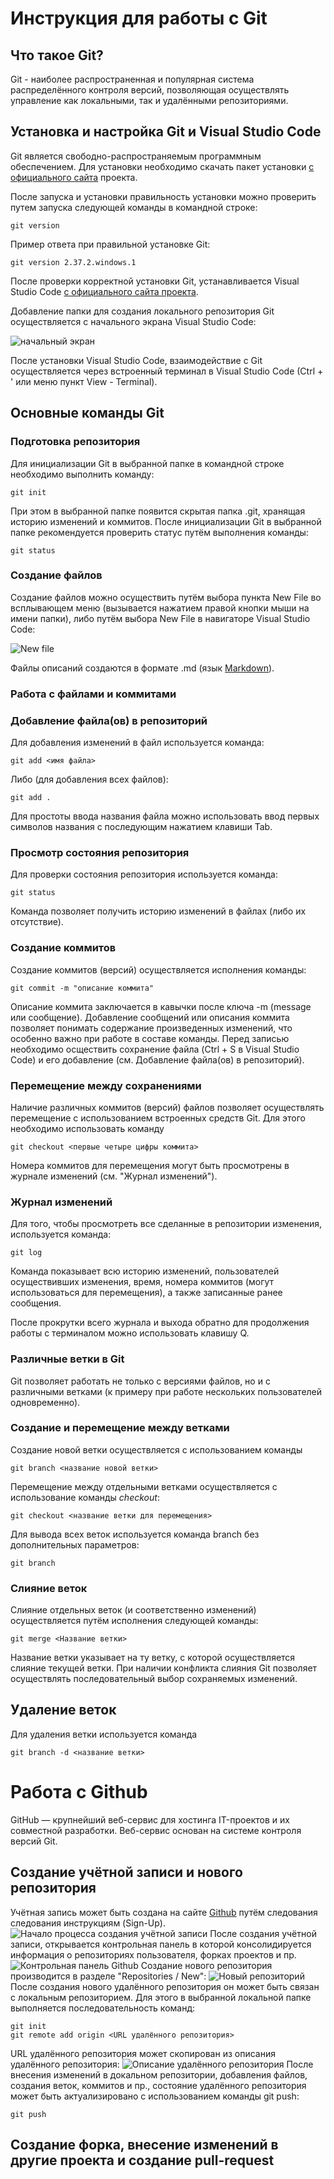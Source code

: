 # Инструкция для работы с Git

## Что такое Git?

Git - наиболее распространенная и популярная система распределённого контроля версий, позволяющая осуществлять управление как локальными, так и удалёнными репозиториями.

## Установка и настройка Git и Visual Studio Code

Git является свободно-распространяемым программным обеспечением. Для установки необходимо скачать пакет установки [с официального сайта](https://git-scm.com/) проекта.

После запуска и установки правильность установки можно проверить путем запуска следующей команды в командной строке:

    git version
Пример ответа при правильной установке Git:

    git version 2.37.2.windows.1


После проверки корректной установки Git, устанавливается Visual Studio Code [с официального сайта проекта](https://code.visualstudio.com/).

Добавление папки для создания локального репозитория Git осуществляется с начального экрана Visual Studio Code:

![начальный экран](./img/add_folder.png)

После установки Visual Studio Code, взаимодействие с Git осуществляется через встроенный терминал в Visual Studio Code (Ctrl + ' или меню пункт View - Terminal).

## Основные команды Git

### Подготовка репозитория

Для инициализации Git в выбранной папке в командной строке необходимо выполнить команду:
 
    git init  
 
 При этом в выбранной папке появится скрытая папка .git, хранящая историю изменений и коммитов. После инициализации Git в выбранной папке рекомендуется проверить статус путём выполнения команды:

    git status

### Создание файлов

Создание файлов можно осуществить путём выбора пункта New File во всплывающем меню (вызывается нажатием правой кнопки мыши на имени папки), либо путём выбора New File в навигаторе Visual Studio Code:

![New file](./img/add_file.png)

Файлы описаний создаются в формате .md (язык [Markdown](https://www.markdownguide.org/basic-syntax)).

### Работа с файлами и коммитами

### Добавление файла(ов) в репозиторий

Для добавления изменений в файл используется команда:

    git add <имя файла>

Либо (для добавления всех файлов):

    git add .

Для простоты ввода названия файла можно использовать ввод первых символов названия с последующим нажатием клавиши Tab.

### Просмотр состояния репозитория

Для проверки состояния репозитория используется команда:

    git status
    
Команда позволяет получить историю изменений в файлах (либо их отсутствие).

### Создание коммитов

Создание коммитов (версий) осуществляется исполнения команды: 

    git commit -m "описание коммита"
    

Описание коммита заключается в кавычки после ключа -m (message или сообщение). Добавление сообщений или описания коммита позволяет понимать содержание произведенных изменений, что особенно важно при работе в составе команды. Перед записью необходимо осществить сохранение файла (Ctrl + S в Visual Studio Code) и его добавление (см. Добавление файла(ов) в репозиторий).


### Перемещение между сохранениями

Наличие различных коммитов (версий) файлов позволяет осуществлять перемещение с использованием встроенных средств Git. Для этого необходимо использовать команду 

    git checkout <первые четыре цифры коммита>

 Номера коммитов для перемещения могут быть просмотрены в журнале изменений (см. "Журнал изменений"). 

### Журнал изменений

Для того, чтобы просмотреть все сделанные в репозитории изменения, используется команда:

    git log 
    
Команда показывает всю историю изменений, пользователей осуществивших изменения, время, номера коммитов (могут использоваться для перемещения), а также записанные ранее сообщения.

После прокрутки всего журнала и выхода обратно для продолжения работы с терминалом можно использовать клавишу Q.

### Различные ветки в Git

Git позволяет работать не только с версиями файлов, но и с различными ветками (к примеру при работе нескольких пользователей одновременно).

### Создание и перемещение между ветками

Создание новой ветки осуществляется с использованием команды 

    git branch <название новой ветки>

Перемещение между отдельными ветками осуществляется с использование команды *checkout*:
    
    git checkout <название ветки для перемещения>

Для вывода всех веток используется команда branch без дополнительных параметров:

    git branch

### Слияние веток

Слияние отдельных веток (и соответственно изменений) осуществляется путём исполнения следующей команды: 

    git merge <Название ветки>

Название ветки указывает на ту ветку, с которой осуществляется слияние текущей ветки. При наличии конфликта слияния Git позволяет осуществлять последовательный выбор сохраняемых изменений.

## Удаление веток

Для удаления ветки используется команда 

    git branch -d <название ветки>

# Работа с Github

GitHub — крупнейший веб-сервис для хостинга IT-проектов и их совместной разработки. Веб-сервис основан на системе контроля версий Git.

## Создание учётной записи и нового репозитория

Учётная запись может быть создана на сайте [Github](https://github.com/) путём следования следования инструкциям (Sign-Up). 
![Начало процесса создания учётной записи](.\img\Github_create_account.png)
После создания учётной записи, открывается контрольная панель в которой консолидируется информация о репозиториях пользователя, форках проектов и пр. 
![Контрольная панель Github](./img/Github_control_panel.png)
Создание нового репозитория производится в разделе "Repositories / New":
![Новый репозиторий](./img/Github_repo_new.png)
После создания нового удалённого репозитория он может быть связан с локальным репозиторием. Для этого в выбранной локальной папке выполняется последовательность команд:

    git init
    git remote add origin <URL удалённого репозитория>

URL удалённого репозитория может скопирован из описания удалённого репозитория:
![Описание удалённого репозитория](./img/Github_repo_description.png)
После внесения изменений в докальном репозитории, добавления файлов, создания веток, коммитов и пр., состояние удалённого репозитория может быть актуализировано с использованием команды git push:

    git push 

## Создание форка, внесение изменений в другие проекта и создание pull-request